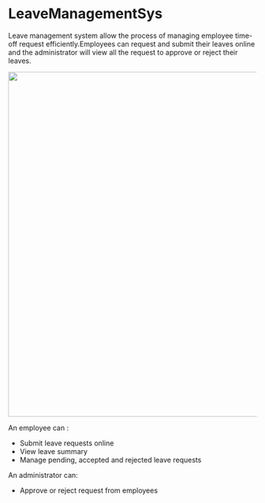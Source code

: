 # LeaveManagementSys
Leave management system  allow the process of managing employee time-off request efficiently.Employees can request and submit their leaves online  and the administrator will view all the request to approve or reject their leaves.<br/>

<img  height="700" src="https://github.com/ChrisBinK/LeaveManagementSys/EmployeeLeaveMng/2018-10-05_2138_LMS.png"/> 

An employee can :
<ul>
  <li> Submit leave requests online </li>
  <li> View leave summary </li>
  <li>  Manage pending, accepted and rejected leave requests</li>
</ul>

An administrator can:
<ul>
  <li> Approve or reject request from employees</li>
 </ul>
